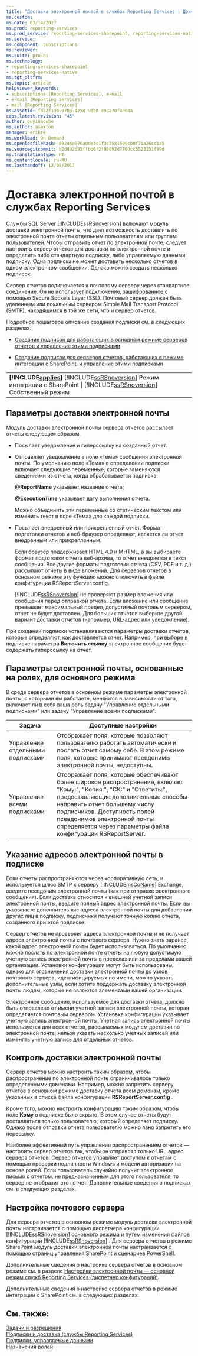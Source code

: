 ```yaml
---
title: "Доставка электронной почтой в службах Reporting Services | Документы Майкрософт"
ms.custom: 
ms.date: 03/14/2017
ms.prod: reporting-services
ms.prod_service: reporting-services-sharepoint, reporting-services-native
ms.service: 
ms.component: subscriptions
ms.reviewer: 
ms.suite: pro-bi
ms.technology:
- reporting-services-sharepoint
- reporting-services-native
ms.tgt_pltfrm: 
ms.topic: article
helpviewer_keywords:
- subscriptions [Reporting Services], e-mail
- e-mail [Reporting Services]
- mail [Reporting Services]
ms.assetid: fda2f130-97b9-4258-9dbb-e93a70f4d08a
caps.latest.revision: "45"
author: guyinacube
ms.author: asaxton
manager: erikre
ms.workload: On Demand
ms.openlocfilehash: 89246a976a0de3c1f3c3581509cb0f71a26cd1a5
ms.sourcegitcommit: b2d8a2d95ffbb6f2f98692d7760cc5523151f99d
ms.translationtype: HT
ms.contentlocale: ru-RU
ms.lasthandoff: 12/05/2017
---
```

# <a name="e-mail-delivery-in-reporting-services"></a>Доставка электронной почтой в службах Reporting Services
  Службы SQL Server [!INCLUDE[ssRSnoversion](../../includes/ssrsnoversion-md.md)] включают модуль доставки электронной почты, что дает возможность доставлять по электронной почте отчеты отдельным пользователям или группам пользователей. Чтобы отправить отчет по электронной почте, следует настроить сервер отчетов для доставки по электронной почте и определить либо стандартную подписку, либо управляемую данными подписку. Одна подписка не может доставить несколько отчетов в одном электронном сообщении. Однако можно создать несколько подписок.  
  
 Сервер отчетов подключается к почтовому серверу через стандартное соединение. Он не использует подключение, зашифрованное с помощью Secure Sockets Layer (SSL). Почтовый сервер должен быть удаленным или локальным сервером Simple Mail Transport Protocol (SMTP), находящимся в той же сети, что и сервер отчетов.  
  
 Подробное пошаговое описание создания подписки см. в следующих разделах.  
  
-   [Создание подписок для работающих в основном режиме серверов отчетов и управление этими подписками](../../reporting-services/subscriptions/create-and-manage-subscriptions-for-native-mode-report-servers.md)  
  
-   [Создание подписок для серверов отчетов, работающих в режиме интеграции с SharePoint, и управление этими подписками](../../reporting-services/subscriptions/create-and-manage-subscriptions-for-sharepoint-mode-report-servers.md)  
  
||  
|-|  
|**[!INCLUDE[applies](../../includes/applies-md.md)]** [!INCLUDE[ssRSnoversion](../../includes/ssrsnoversion-md.md)] Режим интеграции с SharePoint &#124; [!INCLUDE[ssRSnoversion](../../includes/ssrsnoversion-md.md)] Собственный режим|  
  
## <a name="e-mail-delivery-options"></a>Параметры доставки электронной почты  
 Модуль доставки электронной почты сервера отчетов рассылает отчеты следующим образом.  
  
-   Посылает уведомление и гиперссылку на созданный отчет.  
  
-   Отправляет уведомление в поле «Тема» сообщения электронной почты. По умолчанию поле «Тема» в определении подписки включает следующие переменные, которые заменяются сведениями из отчета, когда обрабатывается подписка:  
  
     **@ReportName** указывает название отчета;  
  
     **@ExecutionTime** указывает дату выполнения отчета.  
  
     Можно объединить эти переменные со статическим текстом или изменить текст в поле «Тема» для каждой подписки.  
  
-   Посылает внедренный или прикрепленный отчет. Формат подготовки отчетов и веб-браузер определяют, является ли отчет внедренным или прикрепленным.  
  
     Если браузер поддерживает HTML 4.0 и MHTML, а вы выбираете формат подготовки отчета веб-архива, то отчет внедряется в текст сообщения. Все другие форматы подготовки отчета (CSV, PDF и т. д.) рассылают отчеты в виде вложений. Для серверов отчетов в основном режиме эту функцию можно отключить в файле конфигурации RSReportServer.config.  
  
     [!INCLUDE[ssRSnoversion](../../includes/ssrsnoversion-md.md)] не проверяют размер вложения или сообщения перед отправкой отчета. Если вложение или сообщение превышает максимальный предел, допустимый почтовым сервером, отчет не будет доставлен. Для больших отчетов выберите другой вариант доставки отчетов (например, URL-адрес или уведомление).  
  
 При создании подписки устанавливаются параметры доставки отчетов, которые определяют, как доставляется отчет. Например, при выборе в подписке параметра **Включить ссылку** электронное сообщение будет содержать гиперссылку на отчет.  
  
## <a name="native-mode-role-based-e-mail-settings"></a>Параметры электронной почты, основанные на ролях, для основного режима  
 В среде сервера отчетов в основном режиме параметры электронной почты, с которыми вы работаете, меняются в зависимости от того, включает ли в себя ваша роль задачу "Управление отдельными подписками" или задачу "Управление всеми подписками".  
  
|Задача|Доступные настройки|  
|----------|------------------------|  
|Управление отдельными подписками|Отображает поля, которые позволяют пользователю работать автоматически и послать отчет самому себе. В этом режиме поля, которые принимают псевдонимы электронной почты, недоступны.|  
|Управление всеми подписками|Отображает поля, которые обеспечивают более широкое распространение, включая "Кому:", "Копия:", "СК:" и "Ответить:", предоставляющие дополнительные способы направить отчет большему числу подписчиков. Доступность полей псевдонимов электронной почты определяется через параметры файла конфигурации RSReportServer.|  
  
## <a name="specifying-e-mail-addresses-in-a-subscription"></a>Указание адресов электронной почты в подписке  
 Если отчеты распространяются через корпоративную сеть, и используется шлюз SMTP к серверу [!INCLUDE[msCoName](../../includes/msconame-md.md)] Exchange, введите псевдоним электронной почты (как при отправке электронного сообщения). Если доставка относится к внешней учетной записи электронной почты, введите полный адрес электронной почты. Если вы указываете дополнительные адреса электронной почты для добавления других лиц в подписку, подписчики получают точную копию отчета, созданного при этой подписке.  
  
 Сервер отчетов не проверяет адреса электронной почты и не получает адреса электронной почты с почтового сервера. Нужно знать заранее, какой адрес электронной почты будет использоваться. По умолчанию можно послать по электронной почте отчеты на любую допустимую учетную запись электронной почты в пределах или за пределами вашей организации. Установки конфигурации могут быть использованы, однако для ограничения доставки электронной почты до узлов почтового сервера, идентифицируемых по имени, можно указать дополнительные узлы, если хотите поддержать доставку электронной почты людям, которые не являются элементами вашей организации.  
  
 Электронное сообщение, используемое для доставки отчета, должно быть отправлено от имени учетной записи электронной почты, которая определяется почтовым сервером. Установка конфигурации указывает учетную запись электронной почты. Учетная запись электронной почты используется для всех отчетов, рассылаемых модулем доставки по электронной почте; нельзя указать несколько учетных записей или изменять учетную запись для отдельных отчетов.  
  
## <a name="controlling-e-mail-delivery"></a>Контроль доставки электронной почты  
 Сервер отчетов можно настроить таким образом, чтобы распространение по электронной почте ограничивалось только определенными доменами. Например, можно запретить серверу отчетов в основном режиме доставку отчета всем доменам, кроме указанных в списке файла конфигурации **RSReportServer.config** .  
  
 Кроме того, можно настроить конфигурацию таким образом, чтобы поле **Кому** в подписке было скрыто. В этом случае отчеты будут доставляться только пользователю, который определяет подписку. Однако после отправки отчета пользователю можно явно запретить его пересылку.  
  
 Наиболее эффективный путь управления распространением отчетов — настроить сервер отчетов так, чтобы он отправлял только URL-адрес сервера отчетов. Сервер отчетов управляет доступом к отчетам с помощью проверки подлинности Windows и модели авторизации на основе ролей. Если пользователь случайно получит электронное письмо с отчетом, не предназначенным для этого пользователя, то сервер не отобразит этот отчет. Дополнительные сведения о подписках см. в следующих разделах.  
  
## <a name="e-mail-server-configuration"></a>Настройка почтового сервера  
 Для сервера отчетов в основном режиме модуль доставки электронной почты настраивается с помощью диспетчера конфигурации [!INCLUDE[ssRSnoversion](../../includes/ssrsnoversion-md.md)] основного режима и путем изменения файлов конфигурации [!INCLUDE[ssRSnoversion](../../includes/ssrsnoversion-md.md)] . Для сервера отчетов в режиме SharePoint модуль доставки электронной почты настраивается с помощью страниц управления SharePoint и сценариев PowerShell.  
  
 
 Дополнительные сведения о настройке сервера отчетов в основном режиме см. в разделе [Настройки электронной почты — основной режим служб Reporting Services (диспетчер конфигураций)](../install-windows/e-mail-settings-reporting-services-native-mode-configuration-manager.md).
 
 
 Дополнительные сведения о настройке сервера отчетов в режиме интеграции с SharePoint см. в следующих разделах:  
  
  
## <a name="see-also"></a>См. также:  
 [Задачи и разрешения](../../reporting-services/security/tasks-and-permissions.md)   
 [Подписки и доставка (службы Reporting Services)](../../reporting-services/subscriptions/subscriptions-and-delivery-reporting-services.md)   
 [Подписки, управляемые данными](../../reporting-services/subscriptions/data-driven-subscriptions.md)   
 [Назначения ролей](../../reporting-services/security/role-assignments.md)  
  
  
